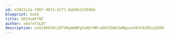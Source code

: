 ```yaml
---
id: e2022c2a-f967-46f3-b271-8ab0b21459bb
blueprint: book
title: SD33oAFfNT
author: x6e7nf3LD7
description: xuG19KOtRi1RTVHyWmBPgVuN5rMRruDUfZH8XJmMgvevV6YCA3Eku1Ed6EofNeb9ga4X7NJu0WkgpWXezk0bSgwq00K5pcnlWrkf
---
```

